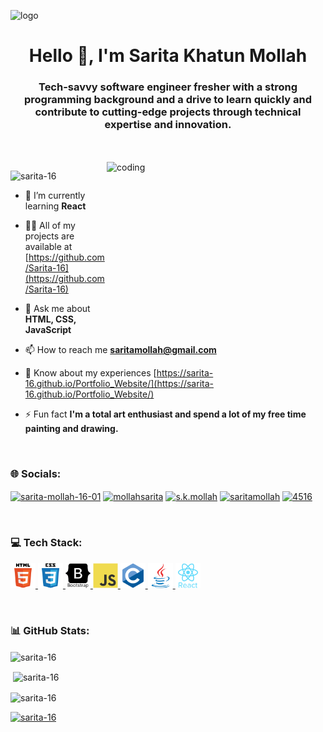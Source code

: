 ![logo](https://github.com/Sarita-16/Sarita-16/blob/main/banner.gif)

<h1 align="center">Hello 👋, I'm Sarita Khatun Mollah</h1>
<h3 align="center">Tech-savvy software engineer fresher with a strong programming background and a drive to learn quickly and contribute to cutting-edge projects through technical expertise and innovation.</h3>

<br>
<br>

<img align="right" alt="coding" width="350" height="270" src="https://miro.medium.com/v2/resize:fit:1400/0*yBvA5CnEX3Sd4aod.gif">

<p align="left"> <img src="https://komarev.com/ghpvc/?username=sarita-16&label=Profile%20views&color=0e75b6&style=flat" alt="sarita-16" /> </p>








- 🌱 I’m currently learning **React**

- 👨‍💻 All of my projects are available at [https://github.com/Sarita-16](https://github.com/Sarita-16)

- 💬 Ask me about **HTML, CSS, JavaScript**

- 📫 How to reach me **saritamollah@gmail.com**

- 📄 Know about my experiences [https://sarita-16.github.io/Portfolio_Website/](https://sarita-16.github.io/Portfolio_Website/)

- ⚡ Fun fact **I'm a total art enthusiast and spend a lot of my free time painting and drawing.**

<br>

<h3 align="left">🌐 Socials:</h3>
<p align="left">
<a href="https://linkedin.com/in/sarita-mollah-16-01" target="blank"><img align="center" src="https://raw.githubusercontent.com/rahuldkjain/github-profile-readme-generator/master/src/images/icons/Social/linked-in-alt.svg" alt="sarita-mollah-16-01" height="30" width="40" /></a>
<a href="https://twitter.com/mollahsarita" target="blank"><img align="center" src="https://raw.githubusercontent.com/rahuldkjain/github-profile-readme-generator/master/src/images/icons/Social/twitter.svg" alt="mollahsarita" height="30" width="40" /></a>
<a href="https://instagram.com/s.k.mollah" target="blank"><img align="center" src="https://raw.githubusercontent.com/rahuldkjain/github-profile-readme-generator/master/src/images/icons/Social/instagram.svg" alt="s.k.mollah" height="30" width="40" /></a>
<a href="https://www.hackerrank.com/saritamollah" target="blank"><img align="center" src="https://raw.githubusercontent.com/rahuldkjain/github-profile-readme-generator/master/src/images/icons/Social/hackerrank.svg" alt="saritamollah" height="30" width="40" /></a>
<a href="https://discord.gg/4516" target="blank"><img align="center" src="https://raw.githubusercontent.com/rahuldkjain/github-profile-readme-generator/master/src/images/icons/Social/discord.svg" alt="4516" height="30" width="40" /></a>
</p>

<br>

<h3 align="left">💻 Tech Stack:</h3>
<p align="left"> 
  <a href="https://www.w3.org/html/" target="_blank" rel="noreferrer"> <img src="https://raw.githubusercontent.com/devicons/devicon/master/icons/html5/html5-original-wordmark.svg" alt="html5" width="40" height="40"/> </a>
  <a href="https://www.w3schools.com/css/" target="_blank" rel="noreferrer"> <img src="https://raw.githubusercontent.com/devicons/devicon/master/icons/css3/css3-original-wordmark.svg" alt="css3" width="40" height="40"/> </a> 
  <a href="https://getbootstrap.com" target="_blank" rel="noreferrer"> <img src="https://raw.githubusercontent.com/devicons/devicon/master/icons/bootstrap/bootstrap-plain-wordmark.svg" alt="bootstrap" width="40" height="40"/> </a> 
  <a href="https://developer.mozilla.org/en-US/docs/Web/JavaScript" target="_blank" rel="noreferrer"> <img src="https://raw.githubusercontent.com/devicons/devicon/master/icons/javascript/javascript-original.svg" alt="javascript" width="40" height="40"/> </a> 
  <a href="https://www.cprogramming.com/" target="_blank" rel="noreferrer"> <img src="https://raw.githubusercontent.com/devicons/devicon/master/icons/c/c-original.svg" alt="c" width="40" height="40"/> </a> 
  <a href="https://www.java.com" target="_blank" rel="noreferrer"> <img src="https://raw.githubusercontent.com/devicons/devicon/master/icons/java/java-original.svg" alt="java" width="40" height="40"/> </a> 
  <a href="https://reactjs.org/" target="_blank" rel="noreferrer"> <img src="https://raw.githubusercontent.com/devicons/devicon/master/icons/react/react-original-wordmark.svg" alt="react" width="40" height="40"/> </a> 
</p>

<br>

<h3 align="left">📊 GitHub Stats:</h3>
<p><img align="center" src="https://github-readme-stats.vercel.app/api/top-langs?username=sarita-16&show_icons=true&locale=en&layout=compact" alt="sarita-16" /></p>

<p>&nbsp;<img align="center" src="https://github-readme-stats.vercel.app/api?username=sarita-16&show_icons=true&locale=en" alt="sarita-16" /></p>

<p><img align="center" src="https://github-readme-streak-stats.herokuapp.com/?user=sarita-16&" alt="sarita-16" /></p>


<p align="left"> <a href="https://github.com/ryo-ma/github-profile-trophy"><img src="https://github-profile-trophy.vercel.app/?username=sarita-16" alt="sarita-16" /></a> </p>

